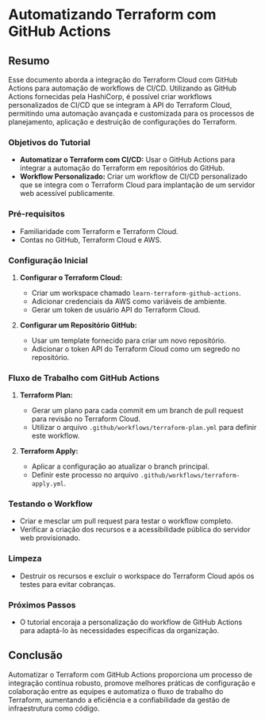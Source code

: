 # Automatizando Terraform com GitHub Actions

## Resumo

Esse documento aborda a integração do Terraform Cloud com GitHub Actions para automação de workflows de CI/CD. Utilizando as GitHub Actions fornecidas pela HashiCorp, é possível criar workflows personalizados de CI/CD que se integram à API do Terraform Cloud, permitindo uma automação avançada e customizada para os processos de planejamento, aplicação e destruição de configurações do Terraform.

### Objetivos do Tutorial

- **Automatizar o Terraform com CI/CD:** Usar o GitHub Actions para integrar a automação do Terraform em repositórios do GitHub.
- **Workflow Personalizado:** Criar um workflow de CI/CD personalizado que se integra com o Terraform Cloud para implantação de um servidor web acessível publicamente.

### Pré-requisitos

- Familiaridade com Terraform e Terraform Cloud.
- Contas no GitHub, Terraform Cloud e AWS.

### Configuração Inicial

1. **Configurar o Terraform Cloud:**
   - Criar um workspace chamado `learn-terraform-github-actions`.
   - Adicionar credenciais da AWS como variáveis de ambiente.
   - Gerar um token de usuário API do Terraform Cloud.

2. **Configurar um Repositório GitHub:**
   - Usar um template fornecido para criar um novo repositório.
   - Adicionar o token API do Terraform Cloud como um segredo no repositório.

### Fluxo de Trabalho com GitHub Actions

1. **Terraform Plan:**
   - Gerar um plano para cada commit em um branch de pull request para revisão no Terraform Cloud.
   - Utilizar o arquivo `.github/workflows/terraform-plan.yml` para definir este workflow.

2. **Terraform Apply:**
   - Aplicar a configuração ao atualizar o branch principal.
   - Definir este processo no arquivo `.github/workflows/terraform-apply.yml`.

### Testando o Workflow

- Criar e mesclar um pull request para testar o workflow completo.
- Verificar a criação dos recursos e a acessibilidade pública do servidor web provisionado.

### Limpeza

- Destruir os recursos e excluir o workspace do Terraform Cloud após os testes para evitar cobranças.

### Próximos Passos

- O tutorial encoraja a personalização do workflow de GitHub Actions para adaptá-lo às necessidades específicas da organização.

## Conclusão

Automatizar o Terraform com GitHub Actions proporciona um processo de integração contínua robusto, promove melhores práticas de configuração e colaboração entre as equipes e automatiza o fluxo de trabalho do Terraform, aumentando a eficiência e a confiabilidade da gestão de infraestrutura como código.

